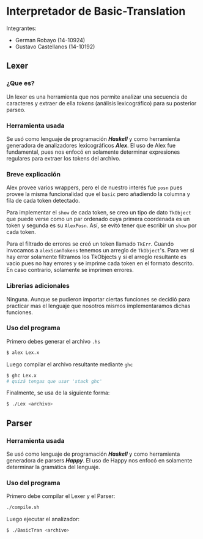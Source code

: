 # Interpretador de Basic-Translation

Integrantes:
* German Robayo (14-10924)
* Gustavo Castellanos (14-10192)
## Lexer 
### ¿Que es?

Un lexer es una herramienta que nos permite analizar una secuencia de caracteres y extraer de ella _tokens_ (análisis lexicográfico) para su posterior parseo.

### Herramienta usada

Se usó como lenguaje de programación *__Haskell__* y como herramienta generadora de analizadores lexicográficos *__Alex__*.
El uso de Alex fue fundamental, pues nos enfocó en solamente determinar expresiones regulares para extraer los tokens del archivo.

### Breve explicación

Alex provee varios wrappers, pero el de nuestro interés fue `posn` pues provee la misma funcionalidad que el `basic` pero añadiendo la columna y fila de cada token detectado.

Para implementar el `show` de cada token, se creo un tipo de dato `TkObject` que puede verse como un par ordenado cuya primera coordenada es un token y segunda es su `AlexPosn`. Así, se evitó tener que escribir un `show` por cada token.

Para el filtrado de errores se creó un token llamado `TkErr`. Cuando invocamos a `alexScanTokens` tenemos un arreglo de `TkObject`'s. Para ver si hay error solamente filtramos los TkObjects y si el arreglo resultante es vacio pues no hay errores y se imprime cada token en el formato descrito. En caso contrario, solamente se imprimen errores.

### Librerias adicionales

Ninguna. Aunque se pudieron importar ciertas funciones se decidió para practicar mas el lenguaje que nosotros mismos implementaramos dichas funciones.

### Uso del programa

Primero debes generar el archivo `.hs`

```bash
$ alex Lex.x
```

Luego compilar el archivo resultante mediante `ghc`

```bash
$ ghc Lex.x
# quizá tengas que usar 'stack ghc'
```

Finalmente, se usa de la siguiente forma:

```bash
$ ./Lex <archivo>
```

## Parser

### Herramienta usada

Se usó como lenguaje de programación *__Haskell__* y como herramienta generadora de parsers *__Happy__*.
El uso de Happy  nos enfocó en solamente determinar la gramática del lenguaje.

### Uso del programa

Primero debe compilar el Lexer y el Parser:
```bash
./compile.sh
```
Luego ejecutar el analizador:
```bash
$ ./BasicTran <archivo>
